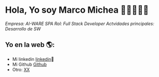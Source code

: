 # Hola, Yo soy Marco Michea  👋👨‍💻👩‍💻

*Empresa: AI-WARE SPA*
*Rol: Full Stack Developer*
*Actvidades principales: Desarrollo de SW*


## Yo en la web 🌎:
- Mi linkedin <a href="https://www.linkedin.com/in/marco-michea-vega-44408787">linkedin</a>💼
- Mi Github <a href="https://github.com/mmicheav">Github</a>
- Otro: <a href="<>"> XX</a>